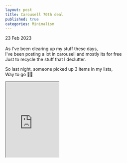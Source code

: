 ```yaml
---
layout: post
title: Carousell 70th deal
published: true
categories: Minimalism
---
```

23 Feb 2023
<br>
<br>
As I've been clearing up my stuff these days, 
<br>
I've been posting a lot in carousell and mostly its for free
<br>
Just to recycle the stuff that I declutter.
<br>
<!--more-->
So last night, someone picked up 3 items in my lists,
<br>
Way to go 💪🏻
<br>
<iframe src="https://drive.google.com/file/d/1AYZUHwHyo4oaqUrqXJVeR-gNm4sE32GC/preview" width="170" height="240" allow="autoplay"></iframe>

